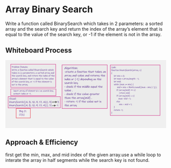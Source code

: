 # Array Binary Search 
Write a function called BinarySearch which takes in 2 parameters: a sorted array and the search key and return the index of the array’s element that is equal to the value of the search key, or -1 if the element is not in the array.

## Whiteboard Process

![array-binary-search](array-binary-search.PNG)

## Approach & Efficiency

first get the min, max, and mid index of the given array.use a while loop to interate the array in half segments while the search key is not found.

